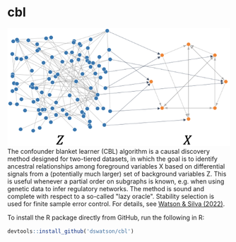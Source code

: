 # cbl
![](splash.png)
The confounder blanket learner (CBL) algorithm is a causal discovery method designed for two-tiered datasets, in which the goal is to identify ancestral relationships among foreground variables X based on differential signals from a (potentially much larger) set of background variables Z. This is useful whenever a partial order on subgraphs is known, e.g. when using genetic data to infer regulatory networks. The method is sound and complete with respect to a so-called "lazy oracle". Stability selection is used for finite sample error control. For details, see [Watson & Silva (2022)](https://arxiv.org/abs/2205.05715).

To install the R package directly from GitHub, run the following in R:
``` r
devtools::install_github('dswatson/cbl')
```